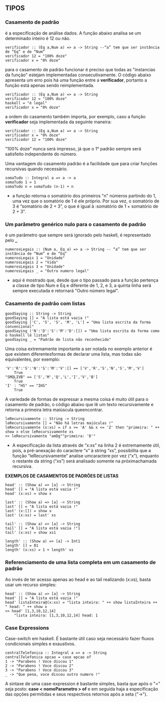 ## TIPOS

### Casamento de padrão
é a especificação de análise dados. A função abaixo analisa se um determinado inteiro é 12 ou não.

    verificador :: (Eq a,Num a) => a -> String --“a” tem que ser instância de “Eq” e de “Num”
    verificador 12 = "100% doze"
    verificador x = "0% doze"

para o casamento de padrão funcionar é preciso que todas as "instancias da função" estejam implementadas consecutivamente. O código abaixo apresenta um erro pois há uma função entre a **verificador**, portanto a função está apenas sendo reimplementada.

    verificador :: (Eq a,Num a) => a -> String
    verificador 12 = "100% doze"
    haskell = "é legal"
    verificador x = "0% doze"

a ordem do casamento também importa, por exemplo, caso a função **verificador** seja implementada da seguinte maneira:

    verificador :: (Eq a,Num a) => a -> String
    verificador x = "0% doze"
    verificador 12 = "100% doze"

"100% doze" nunca será impresso, já que o 1° padrão sempre será satisfeito independente do número.

Uma vantagem do casamento padrão é a facilidade que para criar funções recursivas quando necessário.

    somaTudo :: Integral a => a -> a 
    somaTudo 1 = 1 
    somaTudo n = somaTudo (n-1) + n

- a função retorna o somatório dos primeiros "n" números partindo do 1, uma vez que o somatório de 1 é ele próprio. Por sua vez, o somatório de 3 é “somatório de 2 + 3”, o que é igual à :somatório de 1 + somatório de 2 + 3”.

### Um parâmetro genérico nulo para o casamento de padrão
é um parâmetro que sempre será ignorado pelo haskell, é representado pelo **_**


    numerosLegais :: (Num a, Eq a) => a -> String -- “a” tem que ser instância de “Num” e de “Eq” 
    numerosLegais 1 = "Unidade"
    numerosLegais 2 = "Vida"
    numerosLegais 3 = "Unidade"
    numerosLegais _ = "Outro numero legal"

- aqui é mostrado que, desde que o tipo passado para a função pertença a classe de tipo Num e Eq e diferente de 1, 2, e 3, a quinta linha será sempre executada e retornará "Outro número legal".

### Casamento de padrão com listas

    goodSaying :: String -> String
    goodSaying [] = "A lista está vazia !"
    goodSaying ['C', 'S', 'S', 'M', 'L'] = "Uma lista escrita da forma convencional"
    goodSaying ('N':'D':'S':'M':'D':[]) = "Uma lista escrita da forma como o haskell lê listas"
    goodSaying _ = "Padrão de lista não reconhecido"

Uma coisa extremamente importante a ser notada no exemplo anterior é que existem diferentesformas de declarar uma lista, mas todas são equivalentes, por exemplo:


    'V':'R':'S':'N':'S':'M':'V':[] == ['V','R','S','N','S','M','V']
        True
    "SMQLIVB" == ['S','M','Q','L','I','V','B']
        True
    'I' : "HS" == "IHS"
        True

A variedade de formas de expressar a mesma coisa é muito útil para o casamento de padrão, o código abaixo que lê um texto recursivamente e retorna a primeira letra maiúscula queencontrar.

    leRecursivamente :: String -> String
    leRecursivamente [] = "Não há letras maiúculas !"
    leRecursivamente (x:xs) = if x >= 'A' && x <= 'Z' then "primeira: " ++ show x else leRecursivamente xs
    >> leRecursivamente "amDg""primeira: 'D'"

- A especificação da lista através de “x:xs” na linha 2 é extremamente útil, pois, a pré-anexação do caractere “x” à string “xs”, possibilita que a função “leRecursivamente” analise umcaractere por vez (“x”), enquanto o restante da string (“xs”) será analisado somente na próximachamada recursiva.

**EXEMPLOS DE CASAMENTOS DE PADRÕES DE LISTAS**

    head' :: (Show a) => [a] -> String
    head' [] = "A lista está vazia !"
    head' (x:xs) = show x

    last' :: (Show a) => [a] -> String
    last' [] = "A lista está vazia !"
    last' (x:[]) = show x
    last' (x:xs) = last' xs

    tail' :: (Show a) => [a] -> String
    tail' [] = "A lista está vazia !"1
    tail' (x:xs) = show xs1

    length' :: (Show a) => [a] -> Int1
    length' [] = 01
    length' (x:xs) = 1 + length' xs

### Referenciamento de uma lista completa em um casamento de padrão

Ao invés de ter acesso apenas ao head e ao tail realizando (x:xs), basta usar um recurso simples:

    head' :: (Show a) => [a] -> String
    head' [] = "A lista está vazia !"
    head' listaInteira@(x:xs) = "lista inteira: " ++ show listaInteira ++ " head: " ++ show x
    >> head' [1,3,10,12,14]
        "lista inteira: [1,3,10,12,14] head: 1

### Case Expressions

Case-switch em haskell. É bastante útil caso seja necessário fazer fluxos condicionais simples e exaustivos.

    centralTelefonica :: Integral a => a -> String
    centralTelefonica opcao = case opcao of
    1 -> "Parabens ! Voce discou 1"
    2 -> "Parabens ! Voce discou 2"
    3 -> "Parabens ! Voce discou 3"
    _ -> "Que pena, voce discou outro numero !"

A sintaxe de uma case-expression é bastante simples, basta que após o "=" seja posto: **case < nomeParametro > of** e em seguida haja a especificação das opções permitidas e seus respectivos retornos após a seta ("->").